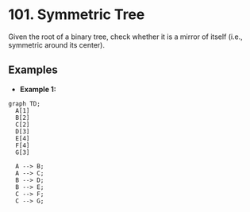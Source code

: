 # 101. Symmetric Tree

Given the root of a binary tree, check whether it is a mirror of itself (i.e., symmetric around its center).

## Examples

- **Example 1:**
```mermaid
graph TD;
  A[1]
  B[2]
  C[2]
  D[3]
  E[4]
  F[4]
  G[3]

  A --> B;
  A --> C;
  B --> D;
  B --> E;
  C --> F;
  C --> G;
```
